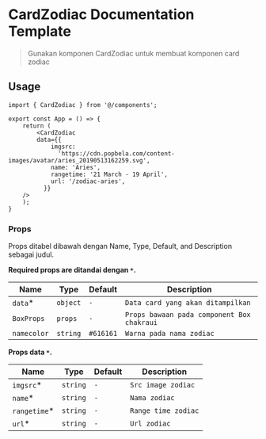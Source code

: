 # CardZodiac Documentation Template

> Gunakan komponen CardZodiac untuk membuat komponen card zodiac

## Usage

```tsx
import { CardZodiac } from '@/components';

export const App = () => {
	return (
		<CardZodiac
        data={{
            imgsrc:
              'https://cdn.popbela.com/content-images/avatar/aries_20190513162259.svg',
            name: 'Aries',
            rangetime: '21 March - 19 April',
            url: '/zodiac-aries',
          }}
    />
	);
}
```

### Props

Props ditabel dibawah dengan Name, Type, Default, and Description sebagai judul.

**Required props are ditandai dengan `*`.**

| Name         | Type            | Default        | Description                                          |
| ------------ | --------------- | -------------- | --------------------------------------------------   |
| `data`\*     | `object`        |   `-`          | `Data card yang akan ditampilkan` 									 |
| `BoxProps`   | `props`         |   `-`          | `Props bawaan pada component Box chakraui`                                   |
| `namecolor`   | `string`         |   `#616161`          | `Warna pada nama zodiac`                                   |

**Props data `*`.**

| Name         | Type            | Default        | Description                                        |
| ------------ | --------------- | -------------- | -------------------------------------------------- |
| `imgsrc`\*      | `string`        |   `-`          | `Src image zodiac`					                     |
| `name`\*    | `string`        | `-`            | `Nama zodiac`                                    |
| `rangetime`\* | `string`        |  `-`           | `Range time zodiac`                                 |
| `url`\*     | `string`        |   `-`          | `Url zodiac`                                  |